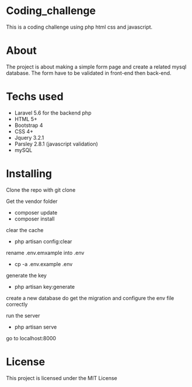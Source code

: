# Coding_challenge

This is a coding challenge using php html css and javascript.

# About

The project is about making a simple form page and create a related mysql database.
The form have to be validated in front-end then back-end.

# Techs used

- Laravel 5.6 for the backend php
- HTML 5+
- Bootstrap 4
- CSS 4+
- Jquery 3.2.1
- Parsley 2.8.1 (javascript validation)
- mySQL 

# Installing

Clone the repo with git clone

Get the vendor folder

- composer update 
- composer install

clear the cache
- php artisan config:clear

rename .env.emxample into .env
- cp -a .env.example .env

generate the key
- php artisan key:generate

create a new database do get the migration and configure the env file correctly



run the server
- php artisan serve

go to localhost:8000




# License

This project is licensed under the MIT License

